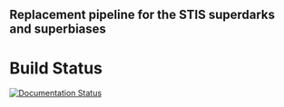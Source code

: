 Replacement pipeline for the STIS superdarks and superbiases
---

Build Status
============
[![Documentation Status](https://readthedocs.org/projects/refstis/badge/?version=latest)](http://refstis.readthedocs.io/en/latest/?badge=latest)

